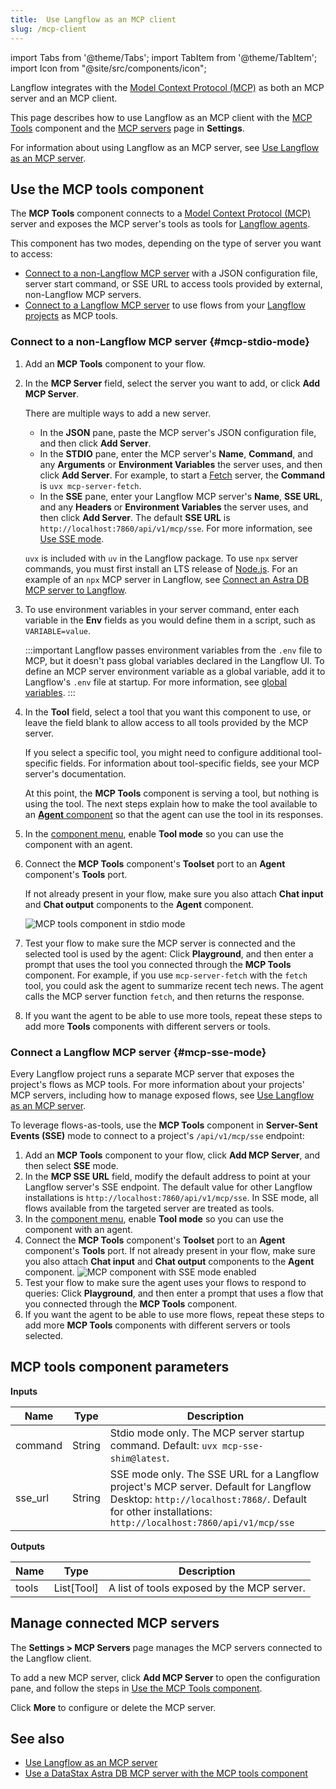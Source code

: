 ```yaml
---
title:  Use Langflow as an MCP client
slug: /mcp-client
---
```


import Tabs from '@theme/Tabs';
import TabItem from '@theme/TabItem';
import Icon from "@site/src/components/icon";

Langflow integrates with the [Model Context Protocol (MCP)](https://modelcontextprotocol.io/introduction) as both an MCP server and an MCP client.

This page describes how to use Langflow as an MCP client with the [MCP Tools](#use-the-mcp-tools-component) component and the [MCP servers](#manage-connected-mcp-servers) page in **Settings**.

For information about using Langflow as an MCP server, see [Use Langflow as an MCP server](/mcp-server).

## Use the MCP tools component

The **MCP Tools** component connects to a [Model Context Protocol (MCP)](https://modelcontextprotocol.io/introduction) server and exposes the MCP server's tools as tools for [Langflow agents](/agents).

This component has two modes, depending on the type of server you want to access:

* [Connect to a non-Langflow MCP server](#mcp-stdio-mode) with a JSON configuration file, server start command, or SSE URL to access tools provided by external, non-Langflow MCP servers.
* [Connect to a Langflow MCP server](#mcp-sse-mode) to use flows from your [Langflow projects](/concepts-flows#projects) as MCP tools.

### Connect to a non-Langflow MCP server {#mcp-stdio-mode}

1. Add an **MCP Tools** component to your flow.

2. In the **MCP Server** field, select the server you want to add, or click <Icon name="Plus" aria-hidden="true"/> **Add MCP Server**.

    There are multiple ways to add a new server.

    * In the **JSON** pane, paste the MCP server's JSON configuration file, and then click **Add Server**.
    * In the **STDIO** pane, enter the MCP server's **Name**, **Command**, and any **Arguments** or **Environment Variables** the server uses, and then click **Add Server**.
    For example, to start a [Fetch](https://github.com/modelcontextprotocol/servers/tree/main/src/fetch) server, the **Command** is `uvx mcp-server-fetch`.
    * In the **SSE** pane, enter your Langflow MCP server's **Name**, **SSE URL**, and any **Headers** or **Environment Variables** the server uses, and then click **Add Server**.
    The default **SSE URL** is `http://localhost:7860/api/v1/mcp/sse`. For more information, see [Use SSE mode](#mcp-sse-mode).

    `uvx` is included with `uv` in the Langflow package.
    To use `npx` server commands, you must first install an LTS release of [Node.js](https://docs.npmjs.com/downloading-and-installing-node-js-and-npm).
    For an example of an `npx` MCP server in Langflow, see [Connect an Astra DB MCP server to Langflow](/mcp-component-astra).

3. To use environment variables in your server command, enter each variable in the **Env** fields as you would define them in a script, such as `VARIABLE=value`.

    :::important
    Langflow passes environment variables from the `.env` file to MCP, but it doesn't pass global variables declared in the Langflow UI.
    To define an MCP server environment variable as a global variable, add it to Langflow's `.env` file at startup.
    For more information, see [global variables](/configuration-global-variables).
    :::

4. In the **Tool** field, select a tool that you want this component to use, or leave the field blank to allow access to all tools provided by the MCP server.

    If you select a specific tool, you might need to configure additional tool-specific fields. For information about tool-specific fields, see your MCP server's documentation.

    At this point, the **MCP Tools** component is serving a tool, but nothing is using the tool. The next steps explain how to make the tool available to an [**Agent** component](/components-agents) so that the agent can use the tool in its responses.

5. In the [component menu](/concepts-components#component-menus), enable **Tool mode** so you can use the component with an agent.

6. Connect the **MCP Tools** component's **Toolset** port to an **Agent** component's **Tools** port.

    If not already present in your flow, make sure you also attach **Chat input** and **Chat output** components to the **Agent** component.

    ![MCP tools component in stdio mode](/img/component-mcp-stdio.png)

7.  Test your flow to make sure the MCP server is connected and the selected tool is used by the agent: Click **Playground**, and then enter a prompt that uses the tool you connected through the **MCP Tools** component.
For example, if you use `mcp-server-fetch` with the `fetch` tool, you could ask the agent to summarize recent tech news. The agent calls the MCP server function `fetch`, and then returns the response.

8. If you want the agent to be able to use more tools, repeat these steps to add more **Tools** components with different servers or tools.

### Connect a Langflow MCP server {#mcp-sse-mode}

Every Langflow project runs a separate MCP server that exposes the project's flows as MCP tools.
For more information about your projects' MCP servers, including how to manage exposed flows, see [Use Langflow as an MCP server](/mcp-server).

To leverage flows-as-tools, use the **MCP Tools** component in **Server-Sent Events (SSE)** mode to connect to a project's `/api/v1/mcp/sse` endpoint:

1. Add an **MCP Tools** component to your flow, click <Icon name="Plus" aria-hidden="true"/> **Add MCP Server**, and then select **SSE** mode.
2. In the **MCP SSE URL** field, modify the default address to point at your Langflow server's SSE endpoint. The default value for other Langflow installations is `http://localhost:7860/api/v1/mcp/sse`.
In SSE mode, all flows available from the targeted server are treated as tools.
3. In the [component menu](/concepts-components#component-menus), enable **Tool mode** so you can use the component with an agent.
4. Connect the **MCP Tools** component's **Toolset** port to an **Agent** component's **Tools** port. If not already present in your flow, make sure you also attach **Chat input** and **Chat output** components to the **Agent** component.
![MCP component with SSE mode enabled](/img/component-mcp-sse-mode.png)
5. Test your flow to make sure the agent uses your flows to respond to queries: Click **Playground**, and then enter a prompt that uses a flow that you connected through the **MCP Tools** component.
6. If you want the agent to be able to use more flows, repeat these steps to add more **MCP Tools** components with different servers or tools selected.

## MCP tools component parameters

**Inputs**

| Name | Type | Description |
|------|------|-------------|
| command | String | Stdio mode only. The MCP server startup command. Default: `uvx mcp-sse-shim@latest`. |
| sse_url | String | SSE mode only. The SSE URL for a Langflow project's MCP server. Default for Langflow Desktop: `http://localhost:7868/`. Default for other installations: `http://localhost:7860/api/v1/mcp/sse` |

**Outputs**

| Name | Type | Description |
|------|------|-------------|
| tools | List[Tool] | A list of tools exposed by the MCP server. |

## Manage connected MCP servers

The **Settings > MCP Servers** page manages the MCP servers connected to the Langflow client.

To add a new MCP server, click <Icon name="Plus" aria-hidden="true"/> **Add MCP Server** to open the configuration pane, and follow the steps in [Use the MCP Tools component](#use-the-mcp-tools-component).

Click <Icon name="Ellipsis" aria-hidden="true"/> **More** to configure or delete the MCP server.

## See also

- [Use Langflow as an MCP server](/mcp-server)
- [Use a DataStax Astra DB MCP server with the MCP tools component](/mcp-component-astra)